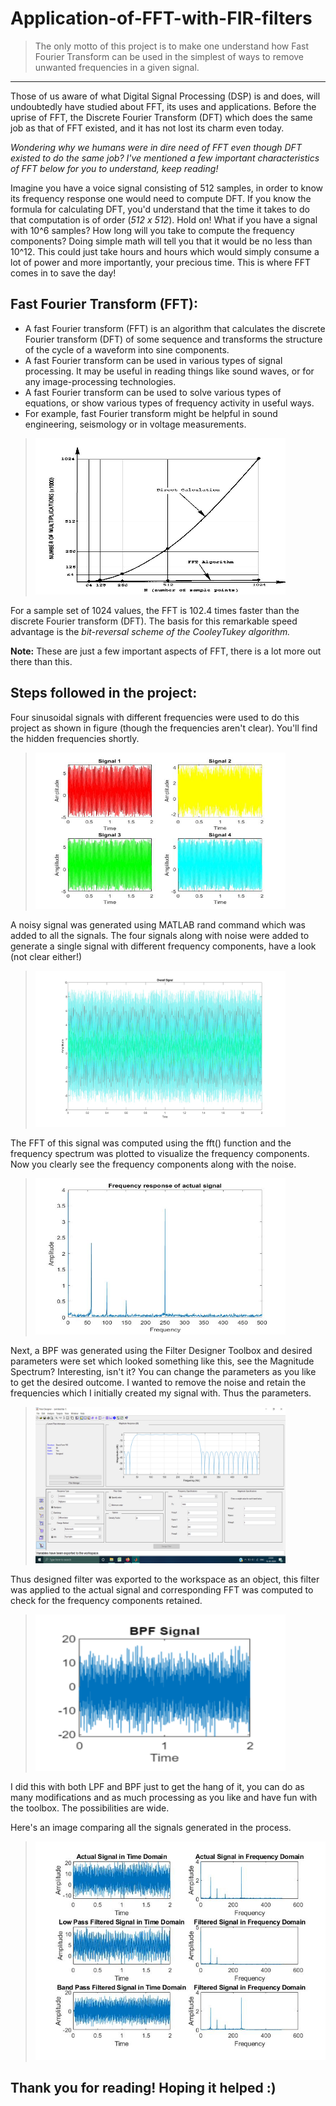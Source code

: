 # Application-of-FFT-with-FIR-filters

> The only motto of this project is to make one understand how Fast Fourier Transform can be used in the simplest of ways to remove unwanted frequencies in a given signal. 
----------------
Those of us aware of what Digital Signal Processing (DSP) is and does, will undoubtedly have studied about FFT, its uses and applications. Before the uprise of FFT, the Discrete Fourier Transform (DFT) which does the same job as that of FFT existed, and it has not lost its charm even today. 

_Wondering why we humans were in dire need of FFT even though DFT existed to do the same job? I've mentioned a few important characteristics of FFT below for you to understand, keep reading!_


 Imagine you have a voice signal consisting of 512 samples, in order to know its frequency response one would need to compute DFT. If you know the formula for calculating DFT, you'd understand that the time it takes to do that computation is of order (_512 x 512_). Hold on! What if you have a signal with 10^6 samples? How long will you take to compute the frequency components? Doing simple math will tell you that it would be no less than 10^12. This could just take hours and hours which would simply consume a lot of power and more importantly, your precious time. This is where FFT comes in to save the day!

## Fast Fourier Transform (FFT):

* A fast Fourier transform (FFT) is an algorithm that calculates the discrete Fourier transform (DFT) of some sequence and transforms the structure of the cycle of a waveform into sine components.  
* A fast Fourier transform can be used in various types of signal processing. It may be useful in reading things like sound waves, or for any image-processing technologies. 
* A fast Fourier transform can be used to solve various types of equations, or show various types of frequency activity in useful ways.  
* For example, fast Fourier transform might be helpful in sound engineering, seismology or in voltage measurements.  

> <img src="images/DFT vs. FFT.jpg" width="400" height="250" >

For a sample set of 1024 values, the FFT is 102.4 times faster than the discrete Fourier transform (DFT). The basis for this remarkable speed advantage is the _bit-reversal scheme of the CooleyTukey algorithm._

**Note:** These are just a few important aspects of FFT, there is a lot more out there than this. 

## Steps followed in the project: 

Four sinusoidal signals with different frequencies were used to do this project as shown in figure (though the frequencies aren't clear). You'll find the hidden frequencies shortly.

> <img src="images/AllSignals.jpg" width="400" height="250" >

A noisy signal was generated using MATLAB rand command which was added to all the signals. The four signals along with noise were added to generate a single signal with different frequency components, have a look (not clear either!)

> <img src="images/OverallSignal.jpg" width="400" height="250" >

The FFT of this signal was computed using the fft() function and the frequency spectrum was plotted to visualize the frequency components. Now you clearly see the frequency components along with the noise. 

> <img src="images/FreqResponseOriginalSignal.jpg" width="400" height="250" >

Next, a BPF was generated using the Filter Designer Toolbox and desired parameters were set which looked something like this, see the Magnitude Spectrum? Interesting, isn't it? You can change the parameters as you like to get the desired outcome. I wanted to remove the noise and retain the frequencies which I initially created my signal with. Thus the parameters. 

> <img src="images/BPF_Toolbox.png" width="400" height="250" >

Thus designed filter was exported to the workspace as an object,  this filter was applied to the actual signal and corresponding FFT was computed to check for the frequency components retained. 

> <img src="images/BPF_signal.PNG" width="400" height="250" >
 
I did this with both LPF and BPF just to get the hang of it, you can do as many modifications and as much processing as you like and have fun with the toolbox. The possibilities are wide. 

Here's an image comparing all the signals generated in the process.

> <img src="images/ComparisonOfAllSignals.jpg" width="500" height="350" >

## Thank you for reading! Hoping it helped :)
